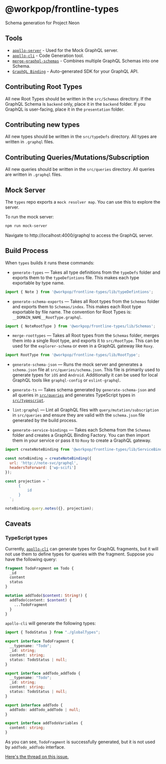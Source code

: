 # @workpop/frontline-types

Schema generation for Project Neon

## Tools
* [`apollo-server`](https://www.apollographql.com/server) - Used for the Mock GraphQL server.
* [`apollo-cli`](https://github.com/apollographql/apollo-cli) - Code Generation tool.
* [`merge-graphql-schemas`](https://github.com/okgrow/merge-graphql-schemas) - Combines multiple GraphQL Schemas into one Schema.
* [`GraphQL Binding`](https://github.com/graphql-binding/graphql-binding) - Auto-generated SDK for your GraphQL API.

## Contributing Root Types

All new Root Types should be written in the `src/Schemas` directory. If the GraphQL Schema is `backend` only, place it
in the `backend` folder. If you GraphQL is user-facing, place it in the `presentation` folder.

## Contributing new types

All new types should be written in the `src/typeDefs` directory. All types are written in `.graphql` files.

## Contributing Queries/Mutations/Subscription

All new queries should be written in the `src/queries` directory. All queries are written in `.graphql` files.

## Mock Server

The `types` repo exports a `mock resolver map`. You can use this to explore the server.

To run the mock server:

```sh
npm run mock-server
```

Navigate to http://localhost:4000/graphql to access the GraphQL server.

## Build Process

When `types` builds it runs these commands:

- `generate-types` &mdash; Takes all type definitions from the `typeDefs` folder and exports them to the `typeDefintions` file. This makes each type exportable by type name.

```js
import { Note } from '@workpop/frontline-types/lib/typeDefintions';
```

- `generate-schema-exports` &mdash; Takes all Root types from the `Schemas` folder and exports them to `Schemas/index`. This makes each Root type exportable by file name. The convention for Root Types is: `__DOMAIN_NAME__RootType.graphql`.

```js
import { NoteRootType } from '@workpop/frontline-types/lib/Schemas';
```

- `merge-roottypes` &mdash; Takes all Root types from the `Schemas` folder, merges them into a single Root type, and exports it to `src/RootType`. This can be used for the `explorer-schema` or even in a GraphQL gateway like `Roxy`.

```js
import RootType from '@workpop/frontline-types/lib/RootType';
```

- `generate-schema-json` &mdash; Runs the mock server and generates a `schema.json` file at `src/queries/schema.json`. This file is primarily used to generate types for `iOS` and `Android`. Additionally it can be used for local GraphQL tools like `graphql-config` or `eslint-graphql`.

- `generate-ts` &mdash; Takes schema generated by `generate-schema-json` and all queries in [`src/queries`](./src/queries) and generates TypeScript types in [`src/typescript`](./src/typescript).

- `lint:graphql` &mdash; Lint all GraphQL files with `query/mutation/subscription` in `src/queries` and ensure they are valid with the `schema.json` file generated by the build process.

- `generate-service-bindings` &mdash; Takes each Schema from the `Schemas` folder and creates a GraphQL Binding Factory. You can then import them in your service or pass it to `Roxy` to create a GraphQL gateway.

```js
import createNoteBinding from '@workpop/frontline-types/lib/ServiceBindings/NoteBinding';

const noteBinding = createNoteBinding({
  url: 'http://note-svc/graphql',
  headersToForward: ['wp-scifi']
});

const projection = `
      {
          id
      }
  `;

noteBinding.query.notes({}, projection);
```

## Caveats
### TypeScript types
Currently, [`apollo-cli`](https://github.com/apollographql/apollo-cli) can generate types for GraphQL fragments, but it will not use them to define types for queries with the fragment. Suppose you have the following query:
```graphql
fragment TodoFragment on Todo {
  _id
  content
  status
}

mutation addTodo($content: String!) {
  addTodo(content: $content) {
    ...TodoFragment
  }
}
```
`apollo-cli` will generate the following types:
```typescript
import { TodoStatus } from "./globalTypes";

export interface TodoFragment {
  __typename: "Todo";
  _id: string;
  content: string;
  status: TodoStatus | null;
}

export interface addTodo_addTodo {
  __typename: "Todo";
  _id: string;
  content: string;
  status: TodoStatus | null;
}

export interface addTodo {
  addTodo: addTodo_addTodo | null;
}

export interface addTodoVariables {
  content: string;
}

```
As you can see, `TodoFragment` is successfully generated, but it is not used by `addTodo_addTodo` interface.

[Here's the thread on this issue.](https://github.com/apollographql/apollo-cli/issues/545)
